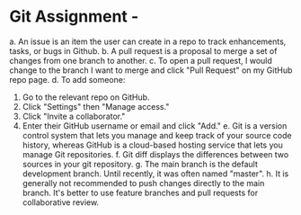 # Git Assignment - <AliKazmi-spec>
a. An issue is an item the user can create in a repo to track enhancements, tasks, or bugs in Github.
b. A pull request is a proposal to merge a set of changes from one branch to another.
c. To open a pull request, I would change to the branch I want to merge and click "Pull Request" on my GitHub repo page.
d. To add someone:
   1. Go to the relevant repo on GitHub.
   2. Click "Settings" then "Manage access."
   3. Click "Invite a collaborator."
   4. Enter their GitHub username or email and click "Add."
e. Git is a version control system that lets you manage and keep track of your source code history, whereas GitHub is a cloud-based hosting service that lets you manage Git repositories.
f. Git diff displays the differences between two sources in your git repository.
g. The main branch is the default development branch. Until recently, it was often named "master".
h. It is generally not recommended to push changes directly to the main branch. It's better to use feature branches and pull requests for collaborative review.
